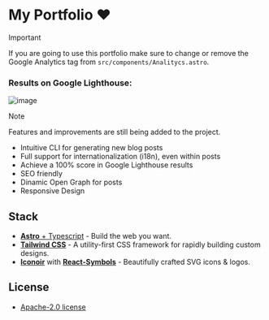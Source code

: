 # My Portfolio ❤️

> [!IMPORTANT]
> If you are going to use this portfolio make sure to change or remove the Google Analytics tag from `src/components/Analitycs.astro`.

### Results on Google Lighthouse:

![image](https://github.com/rxtsel/portfolio/assets/85462420/a2cba98c-d2de-464b-ac35-0dd21183df82)

> [!NOTE]
> Features and improvements are still being added to the project.

- Intuitive CLI for generating new blog posts
- Full support for internationalization (i18n), even within posts
- Achieve a 100% score in Google Lighthouse results
- SEO friendly
- Dinamic Open Graph for posts
- Responsive Design

## Stack

- [**Astro** + Typescript](https://astro.build/) - Build the web
  you want.
- [**Tailwind CSS**](https://tailwindcss.com/) - A utility-first CSS framework for rapidly building custom designs.
- [**Iconoir**](https://iconoir.com/) with [**React-Symbols**](https://react-symbols.vercel.app/) - Beautifully crafted SVG icons & logos.

## License

- [Apache-2.0 license](https://github.com/rxtsel/portfolio/blob/main/LICENSE)

